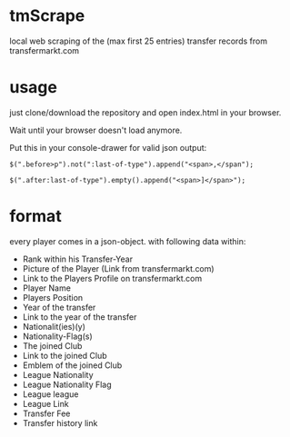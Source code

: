 # tmScrape
local web scraping of the (max first 25 entries) transfer records from transfermarkt.com
# usage
just clone/download the repository and open index.html in your browser.

Wait until your browser doesn't load anymore.

Put this in your console-drawer for valid json output:

``` $(".before>p").not(":last-of-type").append("<span>,</span"); ```

``` $(".after:last-of-type").empty().append("<span>]</span>"); ```


# format
every player comes in a json-object. with following data within:
* Rank within his Transfer-Year
* Picture of the Player (Link from transfermarkt.com)
* Link to the Players Profile on transfermarkt.com
* Player Name
* Players Position
* Year of the transfer
* Link to the year of the transfer
* Nationalit(ies)(y)
* Nationality-Flag(s)
* The joined Club
* Link to the joined Club
* Emblem of the joined Club
* League Nationality
* League Nationality Flag
* League league
* League Link
* Transfer Fee
* Transfer history link
